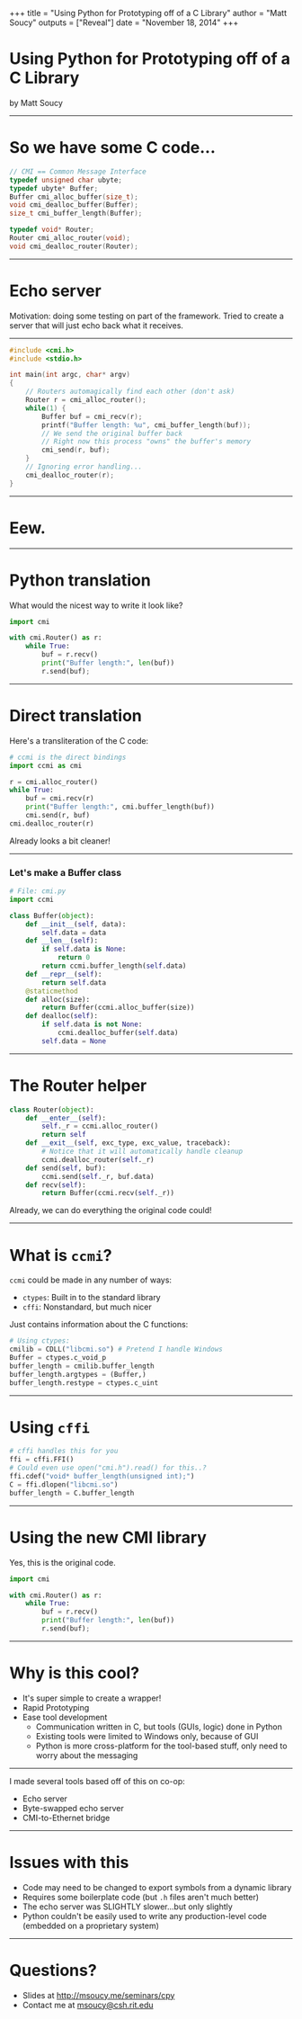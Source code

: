 +++
title = "Using Python for Prototyping off of a C Library"
author = "Matt Soucy"
outputs = ["Reveal"]
date = "November 18, 2014"
+++

# Using Python for Prototyping off of a C Library

by Matt Soucy

---

# So we have some C code...

```c
// CMI == Common Message Interface
typedef unsigned char ubyte;
typedef ubyte* Buffer;
Buffer cmi_alloc_buffer(size_t);
void cmi_dealloc_buffer(Buffer);
size_t cmi_buffer_length(Buffer);

typedef void* Router;
Router cmi_alloc_router(void);
void cmi_dealloc_router(Router);
```

---

# Echo server

Motivation: doing some testing on part of the framework. Tried to create a server that will just echo back what it receives.

---

```c
#include <cmi.h>
#include <stdio.h>

int main(int argc, char* argv)
{
	// Routers automagically find each other (don't ask)
	Router r = cmi_alloc_router();
	while(1) {
		Buffer buf = cmi_recv(r);
		printf("Buffer length: %u", cmi_buffer_length(buf));
		// We send the original buffer back
		// Right now this process "owns" the buffer's memory
		cmi_send(r, buf);
	}
	// Ignoring error handling...
	cmi_dealloc_router(r);
}
```

---

# Eew.

---

# Python translation

What would the nicest way to write it look like?

```python
import cmi

with cmi.Router() as r:
	while True:
		buf = r.recv()
		print("Buffer length:", len(buf))
		r.send(buf);
```

---

# Direct translation

Here's a transliteration of the C code:

```python
# ccmi is the direct bindings
import ccmi as cmi

r = cmi.alloc_router()
while True:
	buf = cmi.recv(r)
	print("Buffer length:", cmi.buffer_length(buf))
	cmi.send(r, buf)
cmi.dealloc_router(r)
```

Already looks a bit cleaner!

---

### Let's make a Buffer class

```python
# File: cmi.py
import ccmi

class Buffer(object):
	def __init__(self, data):
		self.data = data
	def __len__(self):
		if self.data is None:
			return 0
		return ccmi.buffer_length(self.data)
	def __repr__(self):
		return self.data
	@staticmethod
	def alloc(size):
		return Buffer(ccmi.alloc_buffer(size))
	def dealloc(self):
		if self.data is not None:
			ccmi.dealloc_buffer(self.data)
		self.data = None
```

---

# The Router helper

```python
class Router(object):
	def __enter__(self):
		self._r = ccmi.alloc_router()
		return self
	def __exit__(self, exc_type, exc_value, traceback):
		# Notice that it will automatically handle cleanup
		ccmi.dealloc_router(self._r)
	def send(self, buf):
		ccmi.send(self._r, buf.data)
	def recv(self):
		return Buffer(ccmi.recv(self._r))
```

Already, we can do everything the original code could!

---

# What is `ccmi`?

`ccmi` could be made in any number of ways:

- `ctypes`: Built in to the standard library
- `cffi`: Nonstandard, but much nicer

Just contains information about the C functions:

```python
# Using ctypes:
cmilib = CDLL("libcmi.so") # Pretend I handle Windows
Buffer = ctypes.c_void_p
buffer_length = cmilib.buffer_length
buffer_length.argtypes = (Buffer,)
buffer_length.restype = ctypes.c_uint
```

---

# Using `cffi`

```python
# cffi handles this for you
ffi = cffi.FFI()
# Could even use open("cmi.h").read() for this..?
ffi.cdef("void* buffer_length(unsigned int);")
C = ffi.dlopen("libcmi.so")
buffer_length = C.buffer_length
```

---

# Using the new CMI library

Yes, this is the original code.

```python
import cmi

with cmi.Router() as r:
	while True:
		buf = r.recv()
		print("Buffer length:", len(buf))
		r.send(buf);
```

---

# Why is this cool?

- It's super simple to create a wrapper!
- Rapid Prototyping
- Ease tool development
	- Communication written in C, but tools (GUIs, logic) done in Python
	- Existing tools were limited to Windows only, because of GUI
	- Python is more cross-platform for the tool-based stuff, only need to worry about the messaging

---

I made several tools based off of this on co-op:

- Echo server
- Byte-swapped echo server
- CMI-to-Ethernet bridge

---

# Issues with this

- Code may need to be changed to export symbols from a dynamic library
- Requires some boilerplate code (but `.h` files aren't much better)
- The echo server was SLIGHTLY slower...but only slightly
- Python couldn't be easily used to write any production-level code (embedded on a proprietary system)

---

# Questions?

- Slides at <http://msoucy.me/seminars/cpy>
- Contact me at <msoucy@csh.rit.edu>

